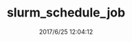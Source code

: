 ---
title: slurm_schedule_job

date: 2017/6/25 12:04:12

categories:
- 深度学习
tags:
- deeplearning
- slurm
- k8s

---